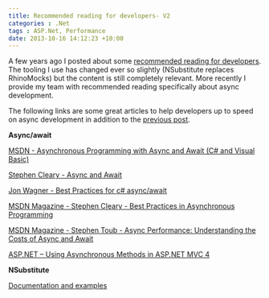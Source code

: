 ```yaml
---
title: Recommended reading for developers- V2
categories : .Net
tags : ASP.Net, Performance
date: 2013-10-16 14:12:23 +10:00
---
```


A few years ago I posted about some [recommended reading for developers][0]. The tooling I use has changed ever so slightly (NSubstitute replaces RhinoMocks) but the content is still completely relevant. More recently I provide my team with recommended reading specifically about async development. 

The following links are some great articles to help developers up to speed on async development in addition to the [previous post][0].

**Async/await**

[MSDN - Asynchronous Programming with Async and Await (C# and Visual Basic)][1]

[Stephen Cleary - Async and Await][2]

[Jon Wagner - Best Practices for c# async/await][3]

[MSDN Magazine - Stephen Cleary - Best Practices in Asynchronous Programming][4]

[MSDN Magazine - Stephen Toub - Async Performance: Understanding the Costs of Async and Await][5]

[ASP.NET – Using Asynchronous Methods in ASP.NET MVC 4][6]

**NSubstitute**

[Documentation and examples][7]

[0]: /2010/02/17/recommended-reading-for-developers/
[1]: http://msdn.microsoft.com/en-us/library/vstudio/hh191443.aspx
[2]: http://blog.stephencleary.com/2012/02/async-and-await.html
[3]: http://code.jonwagner.com/2012/09/06/best-practices-for-c-asyncawait/
[4]: http://msdn.microsoft.com/en-us/magazine/jj991977.aspx
[5]: http://msdn.microsoft.com/en-us/magazine/hh456402.aspx
[6]: http://www.asp.net/mvc/tutorials/mvc-4/using-asynchronous-methods-in-aspnet-mvc-4
[7]: http://nsubstitute.github.io/help.html
